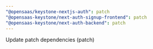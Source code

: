 ```yaml
---
"@opensaas/keystone-nextjs-auth": patch
"@opensaas-keystone/next-auth-signup-frontend": patch
"@opensaas-keystone/next-auth-backend": patch
---
```


Update patch dependencies (patch)

